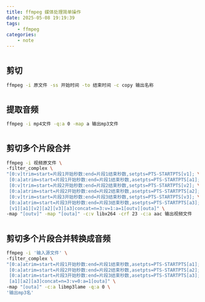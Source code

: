 ```yaml
---
title: ffmpeg 媒体处理简单操作
date: 2025-05-08 19:19:39
tags:
    - ffmpeg
categories: 
    - note
---
```


# <h2 id="cut">剪切</h2>

```bash
ffmpeg -i 原文件 -ss 开始时间 -to 结束时间 -c copy 输出名称
```

# <h2 id="audio">提取音频</h2>

```bash
ffmpeg -i mp4文件 -q:a 0 -map a 输出mp3文件
```

# <h2 id="muti_cut">剪切多个片段合并</h2>

```bash
ffmpeg -i 视频原文件 \
-filter_complex \
"[0:v]trim=start=片段1开始秒数:end=片段1结束秒数,setpts=PTS-STARTPTS[v1]; \
 [0:a]atrim=start=片段1开始秒数:end=片段1结束秒数,asetpts=PTS-STARTPTS[a1]; \
 [0:v]trim=start=片段2开始秒数:end=片段2结束秒数,setpts=PTS-STARTPTS[v2]; \
 [0:a]atrim=start=片段2开始秒数:end=片段2结束秒数,asetpts=PTS-STARTPTS[a2]; \
 [0:v]trim=start=片段3开始秒数:end=片段3结束秒数,setpts=PTS-STARTPTS[v3]; \
 [0:a]atrim=start=片段3开始秒数:end=片段3结束秒数,asetpts=PTS-STARTPTS[a3]; \
 [v1][a1][v2][a2][v3][a3]concat=n=3:v=1:a=1[outv][outa]" \
-map "[outv]" -map "[outa]" -c:v libx264 -crf 23 -c:a aac 输出视频文件
```

# <h2 id="muti_cut_audio">剪切多个片段合并转换成音频</h2>

```bash
ffmpeg -i '输入源文件' \
-filter_complex \
"[0:a]atrim=start=片段1开始秒数:end=片段1结束秒数,asetpts=PTS-STARTPTS[a1]; \
 [0:a]atrim=start=片段2开始秒数:end=片段2结束秒数,asetpts=PTS-STARTPTS[a2]; \
 [0:a]atrim=start=片段3开始秒数:end=片段3结束秒数,asetpts=PTS-STARTPTS[a3]; \
 [a1][a2][a3]concat=n=3:v=0:a=1[outa]" \
-map "[outa]" -c:a libmp3lame -q:a 0 \
'输出mp3名'
```